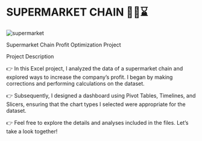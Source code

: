# SUPERMARKET CHAIN 🛒💸⌛
![supermarket](https://github.com/user-attachments/assets/dbd5c169-e4c7-4b95-8a4f-4d9196204e23)

Supermarket Chain Profit Optimization Project

Project Description

👉 In this Excel project, I analyzed the data of a supermarket chain and explored ways to increase the company’s profit. I began by making corrections and performing calculations on the dataset.

👉 Subsequently, I designed a dashboard using Pivot Tables, Timelines, and Slicers, ensuring that the chart types I selected were appropriate for the dataset.

👉 Feel free to explore the details and analyses included in the files. Let’s take a look together!
